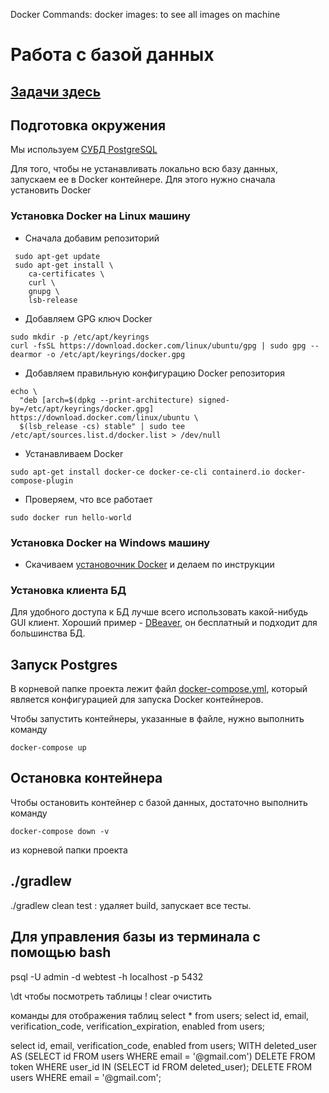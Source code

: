 Docker
    Commands:
        docker images: to see all images on machine

# Работа с базой данных

## [Задачи здесь](./tasks/database.md)

## Подготовка окружения

Мы используем [СУБД PostgreSQL](https://www.postgresql.org/)

Для того, чтобы не устанавливать локально всю базу данных, запускаем ее в Docker контейнере.
Для этого нужно сначала установить Docker

### Установка Docker на Linux машину

* Сначала добавим репозиторий
```shell
 sudo apt-get update
 sudo apt-get install \
    ca-certificates \
    curl \
    gnupg \
    lsb-release
```
* Добавляем GPG ключ Docker
```shell
sudo mkdir -p /etc/apt/keyrings
curl -fsSL https://download.docker.com/linux/ubuntu/gpg | sudo gpg --dearmor -o /etc/apt/keyrings/docker.gpg
```
* Добавляем правильную конфигурацию Docker репозитория
```shell
echo \
  "deb [arch=$(dpkg --print-architecture) signed-by=/etc/apt/keyrings/docker.gpg] https://download.docker.com/linux/ubuntu \
  $(lsb_release -cs) stable" | sudo tee /etc/apt/sources.list.d/docker.list > /dev/null
```
* Устанавливаем Docker
```shell
sudo apt-get install docker-ce docker-ce-cli containerd.io docker-compose-plugin
```
* Проверяем, что все работает
```shell
sudo docker run hello-world
```

### Установка Docker на Windows машину
* Скачиваем [установочник Docker](https://desktop.docker.com/win/main/amd64/Docker%20Desktop%20Installer.exe) и делаем
  по инструкции

### Установка клиента БД
Для удобного доступа к БД лучше всего использовать какой-нибудь GUI клиент. Хороший пример -
[DBeaver](https://dbeaver.io/download/), он бесплатный и подходит для большинства БД.

## Запуск Postgres
В корневой папке проекта лежит файл [docker-compose.yml](./docker-compose.yml), который является конфигурацией
для запуска Docker контейнеров.

Чтобы запустить контейнеры, указанные в файле, нужно выполнить команду
```shell
docker-compose up
```

## Остановка контейнера
Чтобы остановить контейнер с базой данных, достаточно выполнить команду
```shell
docker-compose down -v
```
из корневой папки проекта

## ./gradlew 
./gradlew clean test : удаляет build, запускает все тесты.

## Для управления базы из терминала с помощью bash
psql -U admin -d webtest -h localhost -p 5432

\dt чтобы посмотреть таблицы
\! clear очистить

команды для отображения таблиц
select * from users;
select id, email,  verification_code, verification_expiration, enabled from users;

select id, email,  verification_code, enabled from users; WITH deleted_user AS (SELECT id FROM users WHERE email = '@gmail.com')
DELETE FROM token WHERE user_id IN (SELECT id FROM deleted_user); DELETE FROM users WHERE email = '@gmail.com';